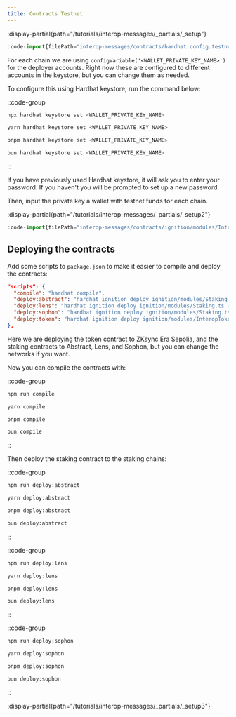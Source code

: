 ```yaml
---
title: Contracts Testnet
---
```


:display-partial{path="/tutorials/interop-messages/_partials/_setup"}

```ts [hardhat.config.ts]
:code-import{filePath="interop-messages/contracts/hardhat.config.testnet.ts"}
```

For each chain we are using `configVariable('<WALLET_PRIVATE_KEY_NAME>')` for the deployer accounts.
Right now these are configured to different accounts in the keystore, but you can change them as needed.

To configure this using Hardhat keystore,
run the command below:

::code-group

```bash [npm]
npx hardhat keystore set <WALLET_PRIVATE_KEY_NAME>
```

```bash [yarn]
yarn hardhat keystore set <WALLET_PRIVATE_KEY_NAME>
```

```bash [pnpm]
pnpm hardhat keystore set <WALLET_PRIVATE_KEY_NAME>
```

```bash [bun]
bun hardhat keystore set <WALLET_PRIVATE_KEY_NAME>
```

::

If you have previously used Hardhat keystore, it will ask you to enter your password.
If you haven't you will be prompted to set up a new password.

Then, input the private key a wallet with testnet funds for each chain.

:display-partial{path="/tutorials/interop-messages/_partials/_setup2"}

```ts [ignition/modules/InteropToken.ts]
:code-import{filePath="interop-messages/contracts/ignition/modules/InteropTokenTestnet.ts"}
```

## Deploying the contracts

Add some scripts to `package.json` to make it easier to compile and deploy the contracts:

```json [package.json]
"scripts": {
  "compile": "hardhat compile",
  "deploy:abstract": "hardhat ignition deploy ignition/modules/Staking.ts --network abstract",
  "deploy:lens": "hardhat ignition deploy ignition/modules/Staking.ts --network lens",
  "deploy:sophon": "hardhat ignition deploy ignition/modules/Staking.ts --network sophon",
  "deploy:token": "hardhat ignition deploy ignition/modules/InteropToken.ts --network era"
},
```

Here we are deploying the token contract to ZKsync Era Sepolia, and the staking contracts to Abstract, Lens, and Sophon,
but you can change the networks if you want.

Now you can compile the contracts with:

::code-group

```bash [npm]
npm run compile
```

```bash [yarn]
yarn compile
```

```bash [pnpm]
pnpm compile
```

```bash [bun]
bun compile
```

::

Then deploy the staking contract to the staking chains:

::code-group

```bash [npm]
npm run deploy:abstract
```

```bash [yarn]
yarn deploy:abstract
```

```bash [pnpm]
pnpm deploy:abstract
```

```bash [bun]
bun deploy:abstract
```

::

::code-group

```bash [npm]
npm run deploy:lens
```

```bash [yarn]
yarn deploy:lens
```

```bash [pnpm]
pnpm deploy:lens
```

```bash [bun]
bun deploy:lens
```

::

::code-group

```bash [npm]
npm run deploy:sophon
```

```bash [yarn]
yarn deploy:sophon
```

```bash [pnpm]
pnpm deploy:sophon
```

```bash [bun]
bun deploy:sophon
```

::

:display-partial{path="/tutorials/interop-messages/_partials/_setup3"}
